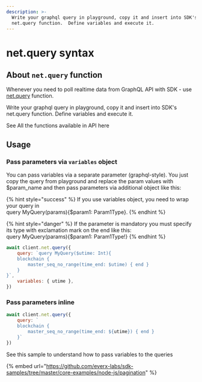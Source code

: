 ```yaml
---
description: >-
  Write your graphql query in playground, copy it and insert into SDK's
  net.query function.  Define variables and execute it.
---
```


# net.query syntax

## About `net.query` function

Whenever you need to poll realtime data from GraphQL API with SDK - use [net.query](../../reference/types-and-methods/mod\_net.md#query) function.&#x20;

Write your graphql query in playground, copy it and insert into SDK's net.query function.  Define variables and execute it.&#x20;

See All the functions available in API here&#x20;

## Usage

### Pass parameters via `variables` object

You can pass variables via a separate parameter (graphql-style). You just copy the query from playground and replace the param values with $param\_name and then pass parameters via additional object like this:

{% hint style="success" %}
If you use variables object, you need to wrap your query in \
query MyQuery(params){$param1: Param1Type}.&#x20;
{% endhint %}

{% hint style="danger" %}
If the parameter is mandatory you must specify its type with exclamation mark on the end like this:\
query MyQuery(params){$param1: Param1Type!}
{% endhint %}

```javascript
await client.net.query({
    query: `query MyQuery($utime: Int){
    blockchain {
        master_seq_no_range(time_end: $utime) { end }
    }
}`,
    variables: { utime },
})
```

### Pass parameters inline

```javascript
await client.net.query({
    query: `
    blockchain {
        master_seq_no_range(time_end: ${utime}) { end }
    }`
})
```

See this sample to understand how to pass variables to the queries

{% embed url="https://github.com/everx-labs/sdk-samples/tree/master/core-examples/node-js/pagination" %}
